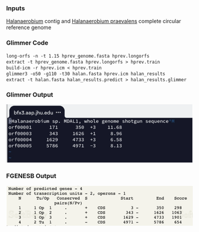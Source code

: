 ### Inputs
[Halanaerobium]() contig and [Halanaerobium praevalens]() complete circular reference genome

### Glimmer Code
```
long-orfs -n -t 1.15 hprev_genome.fasta hprev.longorfs
extract -t hprev_genome.fasta hprev.longorfs > hprev.train
build-icm -r hprev.icm < hprev.train
glimmer3 -o50 -g110 -t30 halan.fasta hprev.icm halan_results
extract -t halan.fasta halan_results.predict > halan_results.glimmer
```
### Glimmer Output
![output](/files/Glimmer_predict.png)

### FGENESB Output
![output](/files/FGENESB.png)
